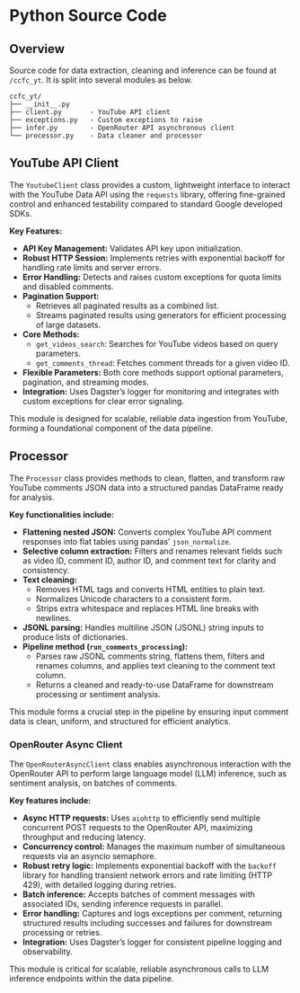 # Python Source Code

## Overview

Source code for data extraction, cleaning and inference can be found at ```/ccfc_yt```. It is split into several modules as below.

```
ccfc_yt/
├── __init__.py
├── client.py       - YouTube API client
├── exceptions.py   - Custom exceptions to raise
├── infer.py        - OpenRouter API asynchronous client
└── processor.py    - Data cleaner and processor
```

## YouTube API Client

The `YoutubeClient` class provides a custom, lightweight interface to interact with the YouTube Data API using the `requests` library, offering fine-grained control and enhanced testability compared to standard Google developed SDKs.

**Key Features:**

- **API Key Management:** Validates API key upon initialization.  
- **Robust HTTP Session:** Implements retries with exponential backoff for handling rate limits and server errors.  
- **Error Handling:** Detects and raises custom exceptions for quota limits and disabled comments.  
- **Pagination Support:**  
  - Retrieves all paginated results as a combined list.  
  - Streams paginated results using generators for efficient processing of large datasets.  
- **Core Methods:**  
  - `get_videos_search`: Searches for YouTube videos based on query parameters.  
  - `get_comments_thread`: Fetches comment threads for a given video ID.  
- **Flexible Parameters:** Both core methods support optional parameters, pagination, and streaming modes.  
- **Integration:** Uses Dagster’s logger for monitoring and integrates with custom exceptions for clear error signaling.

This module is designed for scalable, reliable data ingestion from YouTube, forming a foundational component of the data pipeline.

## Processor

The `Processor` class provides methods to clean, flatten, and transform raw YouTube comments JSON data into a structured pandas DataFrame ready for analysis.

**Key functionalities include:**

- **Flattening nested JSON:** Converts complex YouTube API comment responses into flat tables using pandas' `json_normalize`.  
- **Selective column extraction:** Filters and renames relevant fields such as video ID, comment ID, author ID, and comment text for clarity and consistency.  
- **Text cleaning:**  
  - Removes HTML tags and converts HTML entities to plain text.  
  - Normalizes Unicode characters to a consistent form.  
  - Strips extra whitespace and replaces HTML line breaks with newlines.  
- **JSONL parsing:** Handles multiline JSON (JSONL) string inputs to produce lists of dictionaries.  
- **Pipeline method (`run_comments_processing`):**  
  - Parses raw JSONL comments string, flattens them, filters and renames columns, and applies text cleaning to the comment text column.  
  - Returns a cleaned and ready-to-use DataFrame for downstream processing or sentiment analysis.

This module forms a crucial step in the pipeline by ensuring input comment data is clean, uniform, and structured for efficient analytics.

### OpenRouter Async Client

The `OpenRouterAsyncClient` class enables asynchronous interaction with the OpenRouter API to perform large language model (LLM) inference, such as sentiment analysis, on batches of comments.

**Key features include:**

- **Async HTTP requests:** Uses `aiohttp` to efficiently send multiple concurrent POST requests to the OpenRouter API, maximizing throughput and reducing latency.  
- **Concurrency control:** Manages the maximum number of simultaneous requests via an asyncio semaphore.  
- **Robust retry logic:** Implements exponential backoff with the `backoff` library for handling transient network errors and rate limiting (HTTP 429), with detailed logging during retries.  
- **Batch inference:** Accepts batches of comment messages with associated IDs, sending inference requests in parallel.  
- **Error handling:** Captures and logs exceptions per comment, returning structured results including successes and failures for downstream processing or retries.  
- **Integration:** Uses Dagster’s logger for consistent pipeline logging and observability.

This module is critical for scalable, reliable asynchronous calls to LLM inference endpoints within the data pipeline.